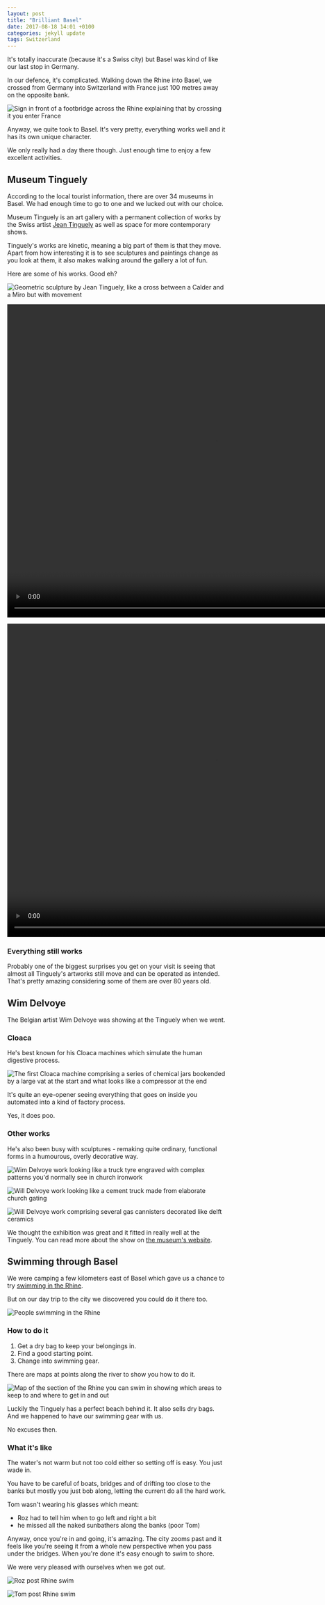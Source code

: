 ```yaml
---
layout: post
title: "Brilliant Basel"
date: 2017-08-18 14:01 +0100
categories: jekyll update
tags: Switzerland
---
```


It's totally inaccurate (because it's a Swiss city) but Basel was kind of like our last stop in Germany. 

In our defence, it's complicated. Walking down the Rhine into Basel, we crossed from Germany into Switzerland with France just 100 metres away on the opposite bank.

![Sign in front of a footbridge across the Rhine explaining that by crossing it you enter France](https://github.com/tombye/trexit/raw/gh-pages/assets/images/sign-on-rhine-bridge-saying-France-100-metres.jpg)

Anyway, we quite took to Basel. It's very pretty, everything works well and it has its own unique character.

We only really had a day there though. Just enough time to enjoy a few excellent activities.

## Museum Tinguely

According to the local tourist information, there are over 34 museums in Basel. We had enough time to go to one and we lucked out with our choice.

Museum Tinguely is an art gallery with a permanent collection of works by the Swiss artist [Jean Tinguely](https://en.m.wikipedia.org/wiki/Jean_Tinguely) as well as space for more contemporary shows.

Tinguely's works are kinetic, meaning a big part of them is that they move. Apart from how interesting it is to see sculptures and paintings change as you look at them, it also makes walking around the gallery a lot of fun.

Here are some of his works. Good eh?

![Geometric sculpture by Jean Tinguely, like a cross between a Calder and a Miro but with movement](https://github.com/tombye/trexit/raw/gh-pages/assets/images/tinguely-static-geometric-sculpture.jpg)

<video src="https://github.com/tombye/trexit/raw/gh-pages/assets/images/tinguely-kinetic-painting-1.mp4" controls height="720" width="960" preload="metadata"><a href="https://github.com/tombye/trexit/raw/gh-pages/assets/images/tinguely-kinetic-painting-1.mp4">Download this video of a blue and white kinetic painting by Jean Tinguely</a></video>

<video src="https://github.com/tombye/trexit/raw/gh-pages/assets/images/tinguely-kinetic-painting-2.mp4" controls height="720" width="960" preload="metadata"><a href="https://github.com/tombye/trexit/raw/gh-pages/assets/images/tinguely-kinetic-painting-2.mp4">Download this video of a black and white kinetic painting by Jean Tinguely</a></video>

### Everything still works

Probably one of the biggest surprises you get on your visit is seeing that almost all Tinguely's artworks still move and can be operated as intended. That's pretty amazing considering some of them are over 80 years old.

## Wim Delvoye

The Belgian artist Wim Delvoye was showing at the Tinguely when we went.

### Cloaca

He's best known for his Cloaca machines which simulate the human digestive process.

![The first Cloaca machine comprising a series of chemical jars bookended by a large vat at the start and what looks like a compressor at the end](https://github.com/tombye/trexit/raw/gh-pages/assets/images/cloaca.jpg)

It's quite an eye-opener seeing everything that goes on inside you automated into a kind of factory process.

Yes, it does poo.

### Other works

He's also been busy with sculptures - remaking quite ordinary, functional forms in a humourous, overly decorative way.

![Wim Delvoye work looking like a truck tyre engraved with complex patterns you'd normally see in church ironwork](https://github.com/tombye/trexit/raw/gh-pages/assets/images/wim-delvoye-baroque-tyre.jpg)

![Will Delvoye work looking like a cement truck made from elaborate church gating](https://github.com/tombye/trexit/raw/gh-pages/assets/images/wim-delvoye-cement-truck.jpg)

![Will Delvoye work comprising several gas cannisters decorated like delft ceramics](https://github.com/tombye/trexit/raw/gh-pages/assets/images/wim-delvoye-delft-gas-cannisters.jpg)

We thought the exhibition was great and it fitted in really well at the Tinguely. You can read more about the show on [the museum's website](https://www.tinguely.ch/en/ausstellungen/ausstellungen/2017/Wim-Delvoye.html).

## Swimming through Basel

We were camping a few kilometers east of Basel which gave us a chance to try [swimming in the Rhine](http://trexit.org.uk/jekyll/update/2017/08/15/on-the-rhine.html).

But on our day trip to the city we discovered you could do it there too.

![People swimming in the Rhine](https://github.com/tombye/trexit/raw/gh-pages/assets/images/rhine-swimmers.jpg)

### How to do it

1. Get a dry bag to keep your belongings in.
2. Find a good starting point.
3. Change into swimming gear.

There are maps at points along the river to show you how to do it.

![Map of the section of the Rhine you can swim in showing which areas to keep to and where to get in and out](https://github.com/tombye/trexit/raw/gh-pages/assets/images/rhine-swimming-guidance.jpg)

Luckily the Tinguely has a perfect beach behind it. It also sells dry bags. And we happened to have our swimming gear with us.

No excuses then.

### What it's like

The water's not warm but not too cold either so setting off is easy. You just wade in.

You have to be careful of boats, bridges and of drifting too close to the banks but mostly you just bob along, letting the current do all the hard work.

Tom wasn't wearing his glasses which meant:

- Roz had to tell him when to go left and right a bit
- he missed all the naked sunbathers along the banks (poor Tom)

Anyway, once you're in and going, it's amazing. The city zooms past and it feels like you're seeing it from a whole new perspective when you pass under the bridges. When you're done it's easy enough to swim to shore.

We were very pleased with ourselves when we got out.

![Roz post Rhine swim](https://github.com/tombye/trexit/raw/gh-pages/assets/images/roz-post-rhine-swim-2.jpg)

![Tom post Rhine swim](https://github.com/tombye/trexit/raw/gh-pages/assets/images/tom-post-rhine-swim.jpg)
